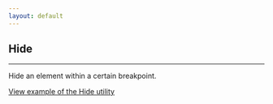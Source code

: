 ```yaml
---
layout: default
---
```


## Hide

<hr>

Hide an element within a certain breakpoint.

<a href="/examples/utilities/hide/"
    class="js-example">
View example of the Hide utility
</a>
